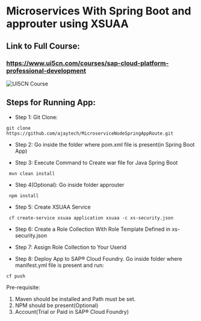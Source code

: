 # Microservices With Spring Boot and approuter using XSUAA
## Link to Full Course: 

### https://www.ui5cn.com/courses/sap-cloud-platform-professional-development

![UI5CN Course](https://thinkific-import.s3.amazonaws.com/17035/Ieao7C5YQOq5YiDdQyht_scp-professional-devimage.jpg)

## Steps for Running App: 

* Step 1: Git Clone:
```
git clone https://github.com/ajaytech/MicroserviceNodeSpringAppRoute.git
```

* Step 2: Go inside the folder where pom.xml file is present(in Spring Boot App)

* Step 3: Execute Command to Create war file for Java Spring Boot
```
 mvn clean install
 ```
 
 * Step 4(Optional): Go inside folder approuter 
```
 npm install
 ```
 
* Step 5: Create XSUAA Service
```
 cf create-service xsuaa application xsuaa -c xs-security.json
 ```
 
* Step 6: Create a Role Collection With Role Template Defined in xs-security.json
 
* Step 7: Assign Role Collection to Your Userid
 
* Step 8: Deploy App to SAP® Cloud Foundry. 
  Go inside folder where manifest.yml file is present and run:
```
cf push
```

Pre-requisite:
1. Maven should be installed and Path must be set.
2. NPM should be present(Optional)
3. Account(Trial or Paid in SAP® Cloud Foundry)

 
 
